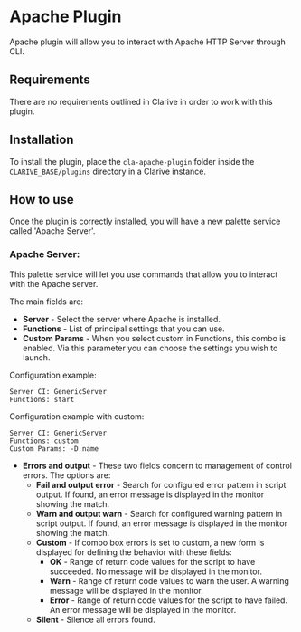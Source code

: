 # Apache Plugin

Apache plugin will allow you to interact with Apache HTTP Server through CLI.

## Requirements

There are no requirements outlined in Clarive in order to work with this plugin.

## Installation

To install the plugin, place the `cla-apache-plugin` folder inside the `CLARIVE_BASE/plugins`
directory in a Clarive instance.

## How to use

Once the plugin is correctly installed, you will have a new palette service called 'Apache Server'.


### Apache Server:

This palette service will let you use commands that allow you to interact with the Apache server. 

The main fields are:

- **Server** - Select the server where Apache is installed.
- **Functions** - List of principal settings that you can use. 
- **Custom Params** - When you select custom in Functions, this combo is enabled. Via this parameter you can choose the
  settings you wish to launch.

Configuration example:

    Server CI: GenericServer
    Functions: start

Configuration example with custom:

    Server CI: GenericServer
    Functions: custom
    Custom Params: -D name

- **Errors and output** - These two fields concern to management of control errors. The options are:
   - **Fail and output error** - Search for configured error pattern in script output. If found, an error message is
     displayed in the monitor showing the match.
   - **Warn and output warn** - Search for configured warning pattern in script output. If found, an error message is
     displayed in the monitor showing the match.
   - **Custom** - If combo box errors is set to custom, a new form is displayed for defining the behavior with these
     fields:
      - **OK** - Range of return code values for the script to have succeeded. No message will be displayed in the
        monitor.
      - **Warn** - Range of return code values to warn the user. A warning message will be displayed in the monitor.
      - **Error** - Range of return code values for the script to have failed. An error message will be displayed in the
        monitor.
   - **Silent** - Silence all errors found.


